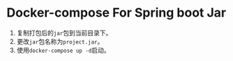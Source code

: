 # Docker-compose For Spring boot Jar

1. 复制打包后的`jar`包到当前目录下。
2. 更改`jar`包名称为`project.jar`。
3. 使用`docker-compose up -d`启动。

